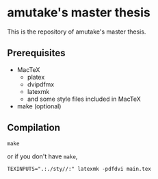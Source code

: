 amutake's master thesis
=======================

This is the repository of amutake's master thesis.


Prerequisites
-------------

- MacTeX
  - platex
  - dvipdfmx
  - latexmk
  - and some style files included in MacTeX
- make (optional)


Compilation
-----------

```
make
```

or if you don't have `make`,

```
TEXINPUTS=".:./sty//:" latexmk -pdfdvi main.tex
```
